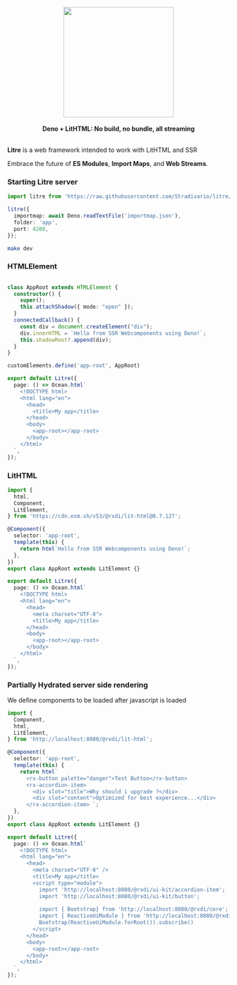 <div align="center">
  <br />
  <img src="https://i.ibb.co/vJgqKZG/Litre-3.png" height="250" />
  <br /><br />
  <strong>Deno + LitHTML: No build, no bundle, all streaming</strong>
  <br /><br />
</div>


**Litre** is a web framework intended to work with LitHTML and SSR

Embrace the future of **ES Modules**, **Import Maps**, and **Web
Streams**. 

### Starting Litre server

```typescript
import litre from 'https://raw.githubusercontent.com/Stradivario/litre/master/src/mod.ts';

litre({
  importmap: await Deno.readTextFile('importmap.json'),
  folder: 'app',
  port: 4200,
});
```

```bash
make dev
```

### HTMLElement
```typescript

class AppRoot extends HTMLElement {
  constructor() {
    super();
    this.attachShadow({ mode: "open" });
  }
  connectedCallback() {
    const div = document.createElement("div");
    div.innerHTML = `Hello from SSR Webcomponents using Deno!`;
    this.shadowRoot?.append(div);
  }
}

customElements.define('app-root', AppRoot)

export default Litre({
  page: () => Ocean.html`
    <!DOCTYPE html>
    <html lang="en">
      <head>
        <title>My app</title>
      </head>
      <body>
        <app-root></app-root>
      </body>
    </html>
  `,
});
```


### LitHTML

```typescript
import {
  html,
  Component,
  LitElement,
} from 'https://cdn.esm.sh/v53/@rxdi/lit-html@0.7.127';

@Component({
  selector: 'app-root',
  template(this) {
    return html`Hello from SSR Webcomponents using Deno!`;
  },
})
export class AppRoot extends LitElement {}

export default Litre({
  page: () => Ocean.html`
    <!DOCTYPE html>
    <html lang="en">
      <head>
        <meta charset="UTF-8">
        <title>My app</title>
      </head>
      <body>
        <app-root></app-root>
      </body>
    </html>
  `,
});
```



### Partially Hydrated server side rendering

We define components to be loaded after javascript is loaded

```typescript
import {
  Component,
  html,
  LitElement,
} from 'http://localhost:8080/@rxdi/lit-html';

@Component({
  selector: 'app-root',
  template(this) {
    return html`
      <rx-button palette="danger">Test Button</rx-button>
      <rx-accordion-item>
        <div slot="title">Why should i upgrade ?</div>
        <div slot="content">Optimized for best experience...</div>
      </rx-accordion-item> `;
  },
})
export class AppRoot extends LitElement {}

export default Litre({
  page: () => Ocean.html`
    <!DOCTYPE html>
    <html lang="en">
      <head>
        <meta charset="UTF-8" />
        <title>My app</title>
        <script type="module">
          import 'http://localhost:8080/@rxdi/ui-kit/accordion-item';
          import 'http://localhost:8080/@rxdi/ui-kit/button';
          
          import { Bootstrap} from 'http://localhost:8080/@rxdi/core';
          import { ReactiveUiModule } from 'http://localhost:8080/@rxdi/ui-kit';
          Bootstrap(ReactiveUiModule.forRoot()).subscribe()
        </script>
      </head>
      <body>
        <app-root></app-root>
      </body>
    </html>
  `,
});
```